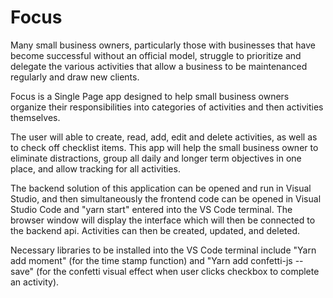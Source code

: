 # Focus

Many small business owners, particularly those with businesses that have become successful without an official model, struggle to prioritize and delegate the various activities that allow a business to be maintenanced regularly and draw new clients. 

Focus is a Single Page app designed to help small business owners organize their responsibilities into categories of activities and then activities themselves.

The user will able to create, read, add, edit and delete activities, as well as to check off checklist items. This app will help the small business owner to eliminate distractions, group all daily and longer term objectives in one place, and allow tracking for all activities.

The backend solution of this application can be opened and run in Visual Studio, and then simultaneously the frontend code can be opened in Visual Studio Code and "yarn start" entered into the VS Code terminal. The browser window will display the interface which will then be  connected to the backend api. Activities can then be created, updated, and deleted.

Necessary libraries to be installed into the VS Code terminal include "Yarn add moment" (for the time stamp function) and "Yarn add confetti-js --save" (for the confetti visual effect when user clicks checkbox to complete an activity). 
  
